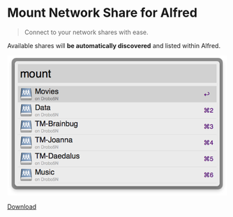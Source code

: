 # Mount Network Share for Alfred

> Connect to your network shares with ease.

Available shares will **be automatically discovered** and listed within Alfred.

![Screenshot of "Mount Network Share for Alfred"](screenshot.png)

[Download](Mount%20Network%20Share.alfredworkflow?raw=true)
